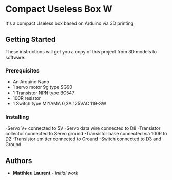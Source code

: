 # Compact Useless Box W

It's a compact Useless box based on Arduino via 3D printing

## Getting Started

These instructions will get you a copy of this project from 3D models to software.

### Prerequisites

- An Arduino Nano
- 1 servo motor 9g type SG90
- 1 Transistor NPN type BC547
- 100R resistor
- 1 Switch type MIYAMA 0,3A 125VAC 119-SW

### Installing

-Servo V+ connected to 5V
-Servo data wire connected to D8
-Transistor collector connected to Servo ground
-Transistor base connected via 100R to D2
-Transistor emitter connected to Ground
-Switch connected to D3 and Ground

## Authors

* **Matthieu Laurent** - *Initial work*